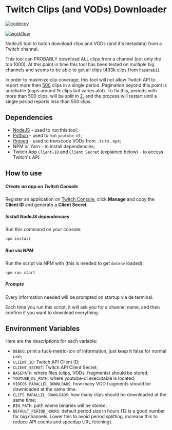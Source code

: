 # Twitch Clips (and VODs) Downloader

[![codecov](https://codecov.io/gh/HugoJF/twitch-clip-downloader/branch/master/graph/badge.svg?token=HL0PSDR9AA)](https://codecov.io/gh/HugoJF/twitch-clip-downloader)

[![workflow](https://img.shields.io/github/workflow/status/HugoJF/twitch-clip-downloader/Run%20tests)](https://github.com/HugoJF/twitch-clip-downloader/actions)

NodeJS tool to batch download clips and VODs (and it's metadata) from a Twitch channel.

This tool can PROBABLY download ALL clips from a channel (not only the top 1000). At this point in time this tool has been tested on multiple big channels and seems to be able to get all clips ([433k clips from `hasanabi`](https://github.com/HugoJF/twitch-clip-downloader/issues/32#issuecomment-809679661)). 

In order to maximize clip coverage, this tool will not allow Twitch API to report more then [500](https://github.com/HugoJF/twitch-clip-downloader/blob/master/src/lib/configs.ts#L5) clips in a single period. Pagination beyond this point is unreliable (caps around 1k clips but varies alot). To fix this, periods with more than 500 clips, will be split in [2](https://github.com/HugoJF/twitch-clip-downloader/blob/master/src/lib/utils.ts#L6), and the process will restart until a single period reports less than 500 clips.

## Dependencies
  - [NodeJS](https://nodejs.org/en/download/) - used to run this tool;
  - [Python](https://www.python.org/downloads/) - used to run `youtube-dl`;
  - [ffmpeg](https://ffmpeg.org/download.html) - used to transcode VODs from `.ts` to `.mp4`;
  - NPM or Yarn - to install dependencies;
  - Twitch App `Client-ID` and `Client Secret` (explained below) - to access Twitch's API.
  
## How to use

##### Create an app on Twitch Console

Register an application on [Twitch Console](https://dev.twitch.tv/console/apps), click **Manage** and copy the **Client ID** and generate a **Client Secret**.


##### Install NodeJS dependencies

Run this command on your console:
```bash
npm install
```

##### Run via NPM

Run the script via NPM with (this is needed to get `dotenv` loaded):
```bash
npm run start
```

##### Prompts

Every information needed will be prompted on startup via de terminal.

Each time you run this script, it will ask you for a channel name, and then confirm if you want to download everything.

## Environment Variables

Here are the descriptions for each variable:

  - `DEBUG`: print a fuck-metric-ton of information, just keep it false for normal use;
  - `CLIENT_ID`: Twitch API Client ID;
  - `CLIENT_SECRET`: Twitch API Client Secret;
  - `BASEPATH`: where files (clips, VODs, fragments) should be stored;
  - `YOUTUBE_DL_PATH`: where youtube-dl executable is located;
  - `VIDEOS_PARALLEL_DOWNLOADS`: how many VOD fragments should be downloaded at the same time.
  - `CLIPS_PARALLEL_DOWNLOADS`: how many clips should be downloaded at the same time;
  - `BIN_PATH`: path where binaries will be stored;
  - `DEFAULT_PERIOD_HOURS`: default period size in hours (12 is a good number for big channels. Lower this to avoid period splitting, increase this to reduce API counts and speedup URL fetching).
